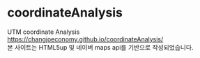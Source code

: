 # coordinateAnalysis
UTM coordinate Analysis  
https://changjoeconomy.github.io/coordinateAnalysis/  
본 사이트는 HTML5up 및 네이버 maps api를 기반으로 작성되었습니다.
